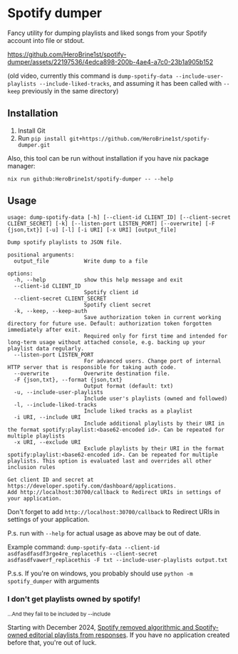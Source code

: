 # Spotify dumper

Fancy utility for dumping playlists and liked songs from your Spotify account into file or stdout.

https://github.com/HeroBrine1st/spotify-dumper/assets/22197536/4edca898-200b-4ae4-a7c0-23b1a905b152

(old video, currently this command is `dump-spotify-data --include-user-playlists --include-liked-tracks`, and assuming it has been called with `--keep` previously in the same directory)

## Installation

1. Install Git
2. Run ``pip install git+https://github.com/HeroBrine1st/spotify-dumper.git``

Also, this tool can be run without installation if you have nix package manager:

```
nix run github:HeroBrine1st/spotify-dumper -- --help
```

## Usage

```
usage: dump-spotify-data [-h] [--client-id CLIENT_ID] [--client-secret CLIENT_SECRET] [-k] [--listen-port LISTEN_PORT] [--overwrite] [-F {json,txt}] [-u] [-l] [-i URI] [-x URI] [output_file]

Dump spotify playlists to JSON file.

positional arguments:
  output_file           Write dump to a file

options:
  -h, --help            show this help message and exit
  --client-id CLIENT_ID
                        Spotify client id
  --client-secret CLIENT_SECRET
                        Spotify client secret
  -k, --keep, --keep-auth
                        Save authorization token in current working directory for future use. Default: authorization token forgotten immediately after exit.
                        Required only for first time and intended for long-term usage without attached console, e.g. backing up your playlist data regularly.
  --listen-port LISTEN_PORT
                        For advanced users. Change port of internal HTTP server that is responsible for taking auth code.
  --overwrite           Overwrite destination file.
  -F {json,txt}, --format {json,txt}
                        Output format (default: txt)
  -u, --include-user-playlists
                        Include user's playlists (owned and followed)
  -l, --include-liked-tracks
                        Include liked tracks as a playlist
  -i URI, --include URI
                        Include additional playlists by their URI in the format spotify:playlist:<base62-encoded id>. Can be repeated for multiple playlists
  -x URI, --exclude URI
                        Exclude playlists by their URI in the format spotify:playlist:<base62-encoded id>. Can be repeated for multiple playlists. This option is evaluated last and overrides all other inclusion rules

Get client ID and secret at https://developer.spotify.com/dashboard/applications.
Add http://localhost:30700/callback to Redirect URIs in settings of your application.
```

Don't forget to add `http://localhost:30700/callback` to Redirect URIs in settings of your application.

P.s. run with ``--help`` for actual usage as above may be out of date.

Example command:
``dump-spotify-data --client-id asdfasdfasdf3rge4re_replacethis --client-secret asdfasdfvawerf_replacethis -F txt --include-user-playlists output.txt``

P.s.s. If you're on windows, you probably should use ``python -m spotify_dumper`` with arguments

### I don't get playlists owned by spotify!

<sup>...And they fail to be included by --include</sup>

Starting with December
2024, [Spotify removed algorithmic and Spotify-owned editorial playlists from responses](https://developer.spotify.com/blog/2024-11-27-changes-to-the-web-api).
If you have no application created before that, you're out of luck.

